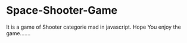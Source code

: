 # Space-Shooter-Game

It is a game of Shooter categorie mad in javascript.
Hope You enjoy the game.......
